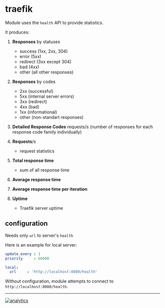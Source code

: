 # traefik

Module uses the `health` API to provide statistics.

It produces:

1.  **Responses** by statuses
    -   success (1xx, 2xx, 304)
    -   error (5xx)
    -   redirect (3xx except 304)
    -   bad (4xx)
    -   other (all other responses)

2.  **Responses** by codes
    -   2xx (successful)
    -   5xx (internal server errors)
    -   3xx (redirect)
    -   4xx (bad)
    -   1xx (informational)
    -   other (non-standart responses)

3.  **Detailed Response Codes** requests/s (number of responses for each response code family individually)

4.  **Requests**/s
    -   request statistics

5.  **Total response time**
    -   sum of all response time

6.  **Average response time**

7.  **Average response time per iteration**

8.  **Uptime**
    -   Traefik server uptime

## configuration

Needs only `url` to server's `health`

Here is an example for local server:

```yaml
update_every : 1
priority     : 60000

local:
  url     : 'http://localhost:8080/health'
```

Without configuration, module attempts to connect to `http://localhost:8080/health`.

---

[![analytics](https://www.google-analytics.com/collect?v=1&aip=1&t=pageview&_s=1&ds=github&dr=https%3A%2F%2Fgithub.com%2Fnetdata%2Fnetdata&dl=https%3A%2F%2Fmy-netdata.io%2Fgithub%2Fcollectors%2Fpython.d.plugin%2Ftraefik%2FREADME&_u=MAC~&cid=5792dfd7-8dc4-476b-af31-da2fdb9f93d2&tid=UA-64295674-3)]()

